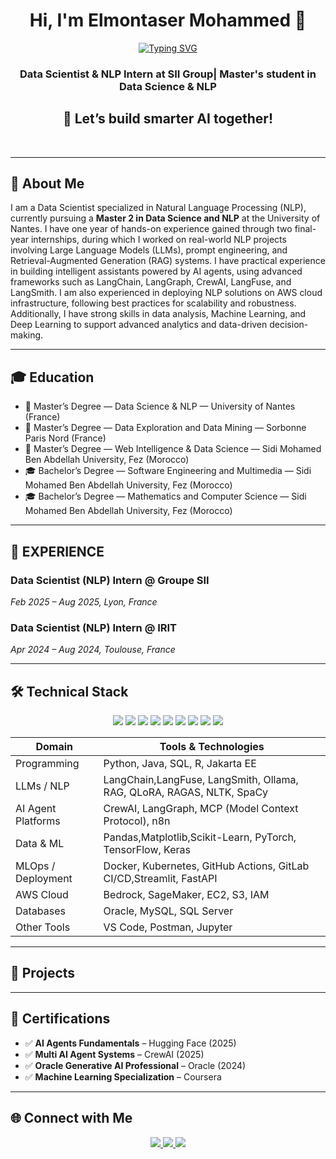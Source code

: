 <h1 align="center">Hi, I'm Elmontaser Mohammed 👋</h1>

<p align="center">
  <a href="https://readme-typing-svg.herokuapp.com?font=Fira+Code&pause=1000&center=true&width=435&lines=Welcome+to+Elmontaser's+GitHub!+💡">
    <img src="https://readme-typing-svg.herokuapp.com?font=Fira+Code&pause=1000&center=true&width=435&lines=Welcome+to+Elmontaser's+GitHub!+💡" alt="Typing SVG" />
  </a>
</p>

<h3 align="center"> Data Scientist & NLP Intern at SII Group| Master's student in Data Science & NLP </h3>


<h2 align="center">🤖 Let’s build smarter AI together!</h2>

<br/>


---

## 🧠 About Me

I am a Data Scientist specialized in Natural Language Processing (NLP), currently pursuing a **Master 2 in Data Science and NLP** at the University of Nantes. 
I have one year of hands-on experience gained through two final-year internships, during which I worked on real-world NLP projects involving Large Language Models (LLMs), prompt engineering, and Retrieval-Augmented Generation (RAG) systems.
I have practical experience in building intelligent assistants powered by AI agents, using advanced frameworks such as LangChain, LangGraph, CrewAI, LangFuse, and LangSmith.
I am also experienced in deploying NLP solutions on AWS cloud infrastructure, following best practices for scalability and robustness.
Additionally, I have strong skills in data analysis, Machine Learning, and Deep Learning to support advanced analytics and data-driven decision-making.

---

## 🎓 Education

- 📘 Master’s Degree  — Data Science & NLP — University of Nantes (France)  
- 📘 Master’s Degree — Data Exploration and Data Mining  — Sorbonne Paris Nord (France)   
- 📘 Master’s Degree  — Web Intelligence & Data Science — Sidi Mohamed Ben Abdellah University, Fez  (Morocco)
- 🎓 Bachelor’s Degree —  Software Engineering and Multimedia  — Sidi Mohamed Ben Abdellah University, Fez (Morocco) 
- 🎓 Bachelor’s Degree — Mathematics and Computer Science  — Sidi Mohamed Ben Abdellah University, Fez (Morocco)  

---
## 💼 EXPERIENCE
### Data Scientist (NLP) Intern @ Groupe SII 
*Feb 2025 – Aug 2025, Lyon, France* 

### Data Scientist (NLP) Intern @ IRIT 
*Apr 2024 – Aug 2024, Toulouse, France*


---

## 🛠 Technical Stack

<p align="center">
  <img src="https://img.shields.io/badge/Python-3776AB?style=for-the-badge&logo=python&logoColor=white"/>
  <img src="https://img.shields.io/badge/AWS-FF9900?style=for-the-badge&logo=amazonaws&logoColor=white"/>
  <img src="https://img.shields.io/badge/LangChain-000000?style=for-the-badge&logo=langchain&logoColor=white"/>
  <img src="https://img.shields.io/badge/LangGraph-7289DA?style=for-the-badge&logo=graph&logoColor=white"/>
  <img src="https://img.shields.io/badge/CrewAI-912CEE?style=for-the-badge&logo=robotframework&logoColor=white"/>
  <img src="https://img.shields.io/badge/NLP-9146FF?style=for-the-badge&logo=spacy&logoColor=white"/>
  <img src="https://img.shields.io/badge/Docker-2496ED?style=for-the-badge&logo=docker&logoColor=white"/>
  <img src="https://img.shields.io/badge/Kubernetes-326CE5?style=for-the-badge&logo=kubernetes&logoColor=white"/>
  <img src="https://img.shields.io/badge/GitLab%20CI-CD-FC6D26?style=for-the-badge&logo=gitlab&logoColor=white"/>
</p>


| Domain              | Tools & Technologies                                                                  |
|---------------------|---------------------------------------------------------------------------------------|
| Programming         | Python, Java, SQL, R, Jakarta EE                                                      |
| LLMs / NLP          | LangChain,LangFuse, LangSmith, Ollama, RAG, QLoRA, RAGAS, NLTK, SpaCy                 |
| AI Agent Platforms  | CrewAI, LangGraph, MCP (Model Context Protocol), n8n                                  |
| Data & ML           | Pandas,Matplotlib,Scikit-Learn, PyTorch, TensorFlow, Keras                            |
| MLOps / Deployment  | Docker, Kubernetes, GitHub Actions, GitLab CI/CD,Streamlit, FastAPI                   |
| AWS Cloud           | Bedrock, SageMaker, EC2, S3, IAM                                                      |
| Databases           | Oracle, MySQL, SQL Server                                                             |
| Other Tools         | VS Code, Postman, Jupyter                                                             |

---

## 🚀 Projects



---

## 🧪 Certifications

- ✅ **AI Agents Fundamentals** – Hugging Face (2025)  
- ✅ **Multi AI Agent Systems** – CrewAI (2025)  
- ✅ **Oracle Generative AI Professional** – Oracle (2024)  
- ✅ **Machine Learning Specialization** – Coursera   


---

## 🌐 Connect with Me

<p align="center">
  <a href="mailto:elmontaser.mohammed1@gmail.com">
    <img src="https://img.shields.io/badge/Email-D14836?style=for-the-badge&logo=gmail&logoColor=white"/>
  </a>
  <a href="https://www.linkedin.com/in/elmontaser-mohammed/">
    <img src="https://img.shields.io/badge/LinkedIn-0A66C2?style=for-the-badge&logo=linkedin&logoColor=white"/>
  </a>
  <a href="https://github.com/elmontaser1998">
    <img src="https://img.shields.io/badge/GitHub-181717?style=for-the-badge&logo=github&logoColor=white"/>
  </a>
</p>

